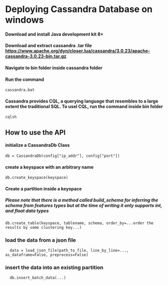 # Deploying Cassandra Database on windows

#### Download and install Java development kit 8+
#### Download and extract cassandra .tar file https://www.apache.org/dyn/closer.lua/cassandra/3.0.23/apache-cassandra-3.0.23-bin.tar.gz 
#### Navigate to bin folder inside cassandra folder
#### Run the command
```
cassandra.bat
```
#### Cassandra provides CQL, a querying language that resembles to a large extent the traditional SQL. To usel CQL, run the command inside bin folder
```
cqlsh
```

## How to use the API

#### initialize a CassandraDb Class
```
db = CassandraDb(config["ip_addr"], config["port"])
```
#### create a keyspace with an arbitrary name
```
db.create_keyspace(keyspace)
```
#### Create a partition inside a keyspace
##### Please note that there is a method called build_schema for inferring the schema from features types but at the time of writing it only supports int, and float data types
```
db.create_table(keyspace, tablename, schema, order_by=...order the results by some clustering key...)
```
### load the data from a json file

```
  data = load_json_file(path_to_file, line_by_line=..., as_dataframe=False, preprocess=False)
```

### insert the data into an existing partition
```
  db.insert_batch_data(...)
```
